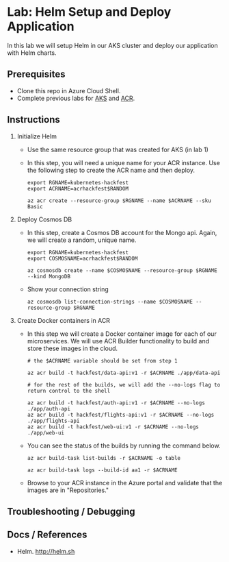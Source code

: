 # Lab: Helm Setup and Deploy Application

In this lab we will setup Helm in our AKS cluster and deploy our application with Helm charts.

## Prerequisites 

* Clone this repo in Azure Cloud Shell.
* Complete previous labs for [AKS](../create-aks-cluster/README.md) and [ACR](../build-application/README.md).

## Instructions

1. Initialize Helm



    * Use the same resource group that was created for AKS (in lab 1)
    * In this step, you will need a unique name for your ACR instance. Use the following step to create the ACR name and then deploy.

        ```
        export RGNAME=kubernetes-hackfest
        export ACRNAME=acrhackfest$RANDOM

        az acr create --resource-group $RGNAME --name $ACRNAME --sku Basic
        ```

2. Deploy Cosmos DB
    * In this step, create a Cosmos DB account for the Mongo api. Again, we will create a random, unique name.
        
        ```
        export RGNAME=kubernetes-hackfest
        export COSMOSNAME=acrhackfest$RANDOM

        az cosmosdb create --name $COSMOSNAME --resource-group $RGNAME --kind MongoDB
        ```
    
    * Show your connection string

        ```
        az cosmosdb list-connection-strings --name $COSMOSNAME --resource-group $RGNAME
        ```
 

3. Create Docker containers in ACR
    * In this step we will create a Docker container image for each of our microservices. We will use ACR Builder functionality to build and store these images in the cloud. 

        ```
        # the $ACRNAME variable should be set from step 1

        az acr build -t hackfest/data-api:v1 -r $ACRNAME ./app/data-api

        # for the rest of the builds, we will add the --no-logs flag to return control to the shell

        az acr build -t hackfest/auth-api:v1 -r $ACRNAME --no-logs ./app/auth-api
        az acr build -t hackfest/flights-api:v1 -r $ACRNAME --no-logs ./app/flights-api
        az acr build -t hackfest/web-ui:v1 -r $ACRNAME --no-logs ./app/web-ui
        ```

    * You can see the status of the builds by running the command below.
        
        ```
        az acr build-task list-builds -r $ACRNAME -o table

        az acr build-task logs --build-id aa1 -r $ACRNAME
        ```
    
    * Browse to your ACR instance in the Azure portal and validate that the images are in "Repositories." 


## Troubleshooting / Debugging


## Docs / References

* Helm. http://helm.sh